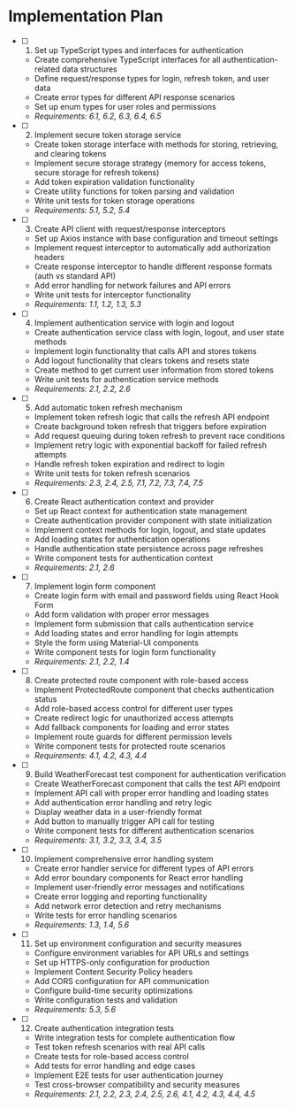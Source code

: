 # Implementation Plan

- [ ] 1. Set up TypeScript types and interfaces for authentication
  - Create comprehensive TypeScript interfaces for all authentication-related data structures
  - Define request/response types for login, refresh token, and user data
  - Create error types for different API response scenarios
  - Set up enum types for user roles and permissions
  - _Requirements: 6.1, 6.2, 6.3, 6.4, 6.5_

- [ ] 2. Implement secure token storage service
  - Create token storage interface with methods for storing, retrieving, and clearing tokens
  - Implement secure storage strategy (memory for access tokens, secure storage for refresh tokens)
  - Add token expiration validation functionality
  - Create utility functions for token parsing and validation
  - Write unit tests for token storage operations
  - _Requirements: 5.1, 5.2, 5.4_

- [ ] 3. Create API client with request/response interceptors
  - Set up Axios instance with base configuration and timeout settings
  - Implement request interceptor to automatically add authorization headers
  - Create response interceptor to handle different response formats (auth vs standard API)
  - Add error handling for network failures and API errors
  - Write unit tests for interceptor functionality
  - _Requirements: 1.1, 1.2, 1.3, 5.3_

- [ ] 4. Implement authentication service with login and logout
  - Create authentication service class with login, logout, and user state methods
  - Implement login functionality that calls API and stores tokens
  - Add logout functionality that clears tokens and resets state
  - Create method to get current user information from stored tokens
  - Write unit tests for authentication service methods
  - _Requirements: 2.1, 2.2, 2.6_

- [ ] 5. Add automatic token refresh mechanism
  - Implement token refresh logic that calls the refresh API endpoint
  - Create background token refresh that triggers before expiration
  - Add request queuing during token refresh to prevent race conditions
  - Implement retry logic with exponential backoff for failed refresh attempts
  - Handle refresh token expiration and redirect to login
  - Write unit tests for token refresh scenarios
  - _Requirements: 2.3, 2.4, 2.5, 7.1, 7.2, 7.3, 7.4, 7.5_

- [ ] 6. Create React authentication context and provider
  - Set up React context for authentication state management
  - Create authentication provider component with state initialization
  - Implement context methods for login, logout, and state updates
  - Add loading states for authentication operations
  - Handle authentication state persistence across page refreshes
  - Write component tests for authentication context
  - _Requirements: 2.1, 2.6_

- [ ] 7. Implement login form component
  - Create login form with email and password fields using React Hook Form
  - Add form validation with proper error messages
  - Implement form submission that calls authentication service
  - Add loading states and error handling for login attempts
  - Style the form using Material-UI components
  - Write component tests for login form functionality
  - _Requirements: 2.1, 2.2, 1.4_

- [ ] 8. Create protected route component with role-based access
  - Implement ProtectedRoute component that checks authentication status
  - Add role-based access control for different user types
  - Create redirect logic for unauthorized access attempts
  - Add fallback components for loading and error states
  - Implement route guards for different permission levels
  - Write component tests for protected route scenarios
  - _Requirements: 4.1, 4.2, 4.3, 4.4_

- [ ] 9. Build WeatherForecast test component for authentication verification
  - Create WeatherForecast component that calls the test API endpoint
  - Implement API call with proper error handling and loading states
  - Add authentication error handling and retry logic
  - Display weather data in a user-friendly format
  - Add button to manually trigger API call for testing
  - Write component tests for different authentication scenarios
  - _Requirements: 3.1, 3.2, 3.3, 3.4, 3.5_

- [ ] 10. Implement comprehensive error handling system
  - Create error handler service for different types of API errors
  - Add error boundary components for React error handling
  - Implement user-friendly error messages and notifications
  - Create error logging and reporting functionality
  - Add network error detection and retry mechanisms
  - Write tests for error handling scenarios
  - _Requirements: 1.3, 1.4, 5.6_

- [ ] 11. Set up environment configuration and security measures
  - Configure environment variables for API URLs and settings
  - Set up HTTPS-only configuration for production
  - Implement Content Security Policy headers
  - Add CORS configuration for API communication
  - Configure build-time security optimizations
  - Write configuration tests and validation
  - _Requirements: 5.3, 5.6_

- [ ] 12. Create authentication integration tests
  - Write integration tests for complete authentication flow
  - Test token refresh scenarios with real API calls
  - Create tests for role-based access control
  - Add tests for error handling and edge cases
  - Implement E2E tests for user authentication journey
  - Test cross-browser compatibility and security measures
  - _Requirements: 2.1, 2.2, 2.3, 2.4, 2.5, 2.6, 4.1, 4.2, 4.3, 4.4, 4.5_